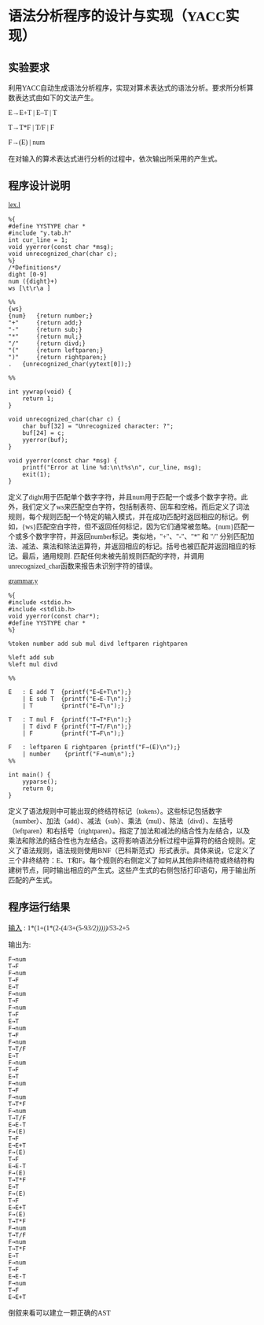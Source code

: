 <font face="Consolas">

# 语法分析程序的设计与实现（YACC实现）

## 实验要求

利用YACC自动生成语法分析程序，实现对算术表达式的语法分析。要求所分析算数表达式由如下的文法产生。

E→E+T | E–T | T

T→T*F | T/F | F

F→(E) | num

在对输入的算术表达式进行分析的过程中，依次输出所采用的产生式。

## 程序设计说明

[lex.l](lex.l)
```
%{
#define YYSTYPE char *
#include "y.tab.h"
int cur_line = 1;
void yyerror(const char *msg);
void unrecognized_char(char c);
%}
/*Definitions*/
dight [0-9]
num ({dight}+)
ws [\t\r\a ]

%%
{ws}
{num}   {return number;}
"+"     {return add;}
"-"     {return sub;}
"*"     {return mul;}
"/"     {return divd;}
"("     {return leftparen;}
")"     {return rightparen;}
.   {unrecognized_char(yytext[0]);}

%%

int yywrap(void) { 
    return 1;
}

void unrecognized_char(char c) {
    char buf[32] = "Unrecognized character: ?";
    buf[24] = c;
    yyerror(buf);
}

void yyerror(const char *msg) {
    printf("Error at line %d:\n\t%s\n", cur_line, msg);
    exit(1);
}
```
定义了dight用于匹配单个数字字符，并且num用于匹配一个或多个数字字符。此外，我们定义了ws来匹配空白字符，包括制表符、回车和空格。而后定义了词法规则，每个规则匹配一个特定的输入模式，并在成功匹配时返回相应的标记。例如，{ws}匹配空白字符，但不返回任何标记，因为它们通常被忽略。{num}匹配一个或多个数字字符，并返回number标记。类似地，"+"、"-"、"*" 和 "/" 分别匹配加法、减法、乘法和除法运算符，并返回相应的标记。括号也被匹配并返回相应的标记。最后，通用规则. 匹配任何未被先前规则匹配的字符，并调用unrecognized_char函数来报告未识别字符的错误。

[grammar.y](grammar.y)
```
%{
#include <stdio.h>
#include <stdlib.h>
void yyerror(const char*);
#define YYSTYPE char *
%}

%token number add sub mul divd leftparen rightparen 

%left add sub
%left mul divd

%%

E   : E add T  {printf("E→E+T\n");}
    | E sub T  {printf("E→E-T\n");}
    | T        {printf("E→T\n");}

T   : T mul F  {printf("T→T*F\n");}
    | T divd F {printf("T→T/F\n");}
    | F        {printf("T→F\n");}

F   : leftparen E rightparen {printf("F→(E)\n");}
    | number    {printf("F→num\n");}
%%

int main() {
    yyparse();
    return 0;
}

```

定义了语法规则中可能出现的终结符标记（tokens）。这些标记包括数字（number）、加法（add）、减法（sub）、乘法（mul）、除法（divd）、左括号（leftparen）和右括号（rightparen）。指定了加法和减法的结合性为左结合，以及乘法和除法的结合性也为左结合。这将影响语法分析过程中运算符的结合规则。定义了语法规则，语法规则使用BNF（巴科斯范式）形式表示。具体来说，它定义了三个非终结符：E、T和F。每个规则的右侧定义了如何从其他非终结符或终结符构建树节点，同时输出相应的产生式。这些产生式的右侧包括打印语句，用于输出所匹配的产生式。

## 程序运行结果

[输入](demo.txt) : 1*(1+(1*(2-(4/3+(5-9*3/2)))))/5*3-2+5

输出为:
```
F→num
T→F
F→num
T→F
E→T
F→num
T→F
F→num
T→F
E→T
F→num
T→F
F→num
T→T/F
E→T
F→num
T→F
E→T
F→num
T→F
F→num
T→T*F
F→num
T→T/F
E→E-T
F→(E)
T→F
E→E+T
F→(E)
T→F
E→E-T
F→(E)
T→T*F
E→T
F→(E)
T→F
E→E+T
F→(E)
T→T*F
F→num
T→T/F
F→num
T→T*F
E→T
F→num
T→F
E→E-T
F→num
T→F
E→E+T
```
倒叙来看可以建立一颗正确的AST

</font>